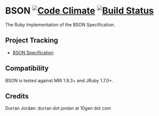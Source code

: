 BSON [![Code Climate](https://codeclimate.com/github/durran/bson.png)](https://codeclimate.com/github/durran/bson) [![Build Status](https://secure.travis-ci.org/durran/bson.png?branch=master&.png)](http://travis-ci.org/durran/bson)
========

The Ruby Implementation of the BSON Specification.


Project Tracking
----------------

* [BSON Specification](http://bsonspec.org/)

Compatibility
-------------

BSON is tested against MRI 1.9.3+ and JRuby 1.7.0+.

Credits
-------

Durran Jordan: durran dot jordan at 10gen dot com
